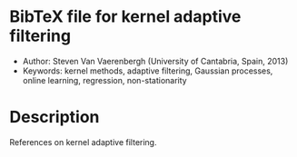 # BibTeX file for kernel adaptive filtering

* Author: Steven Van Vaerenbergh (University of Cantabria, Spain, 2013)
* Keywords: kernel methods, adaptive filtering, Gaussian processes, online learning, regression, non-stationarity


# Description #

References on kernel adaptive filtering.

